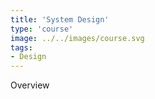 ```yaml
---
title: 'System Design'
type: 'course'
image: ../../images/course.svg
tags:
- Design
---
```

Overview